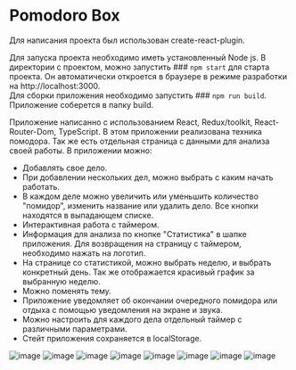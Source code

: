 # Pomodoro Box
Для написания проекта был использован create-react-plugin.

Для запуска проекта необходимо иметь установленный Node js. 
В директории с проектом, можно запустить ### `npm start` для старта проекта. Он автоматически откроется в браузере в режиме разработки на http://localhost:3000.  
Для сборки приложения необходимо запустить ### `npm run build`. Приложение соберется в папку build.

Приложение написанно с использованием React, Redux/toolkit, React-Router-Dom, TypeScript. 
В этом приложении реализована техника помодора. Так же есть отдельная страница с данными для анализа своей работы. 
В приложении можно: 
- Добавлять свое дело.
- При добавлении нескольких дел, можно выбрать с каким начать работать. 
- В каждом деле можно увеличить или уменьшить количество "помидор", изменить название или удалить дело. Все кнопки находятся в выпадающем списке.  
- Интерактивная работа с таймером.
- Информация для анализа по кнопке "Статистика" в шапке приложения. Для возвращения на страницу с таймером, необходимо нажать на логотип. 
- На странице со статистикой, можно выбрать неделю, и выбрать конкретный день. Так же отображается красивый график за выбранную неделю.
- Можно поменять тему.
- Приложение уведомляет об окончании очередного помидора или отдыха с помощью уведомления на экране и звука.
- Можно настроить для каждого дела отдельный таймер с различными параметрами.
- Стейт приложения сохраняется в localStorage. 

![image](https://user-images.githubusercontent.com/109067893/194271443-bd8b8812-a1e3-41c0-8175-f2fdbc51d361.png)
![image](https://user-images.githubusercontent.com/109067893/194271584-dc15df00-5fa1-4524-b4ba-b64472728b30.png)
![image](https://user-images.githubusercontent.com/109067893/194271715-9ebcd2f1-b7ae-4f44-b15a-26821f15612e.png)
![image](https://user-images.githubusercontent.com/109067893/194271916-5ae5e561-8eed-4396-8426-1821ab25c1cd.png)
![image](https://user-images.githubusercontent.com/109067893/194272047-8f3b5a62-81ab-4269-af83-0b303fdf651c.png)
![image](https://user-images.githubusercontent.com/109067893/194272161-ef4e24ed-aaac-4d4f-9356-b41e6fb8b3d5.png)
![image](https://user-images.githubusercontent.com/109067893/194272406-7b0f532f-4b69-4c3a-90a1-0fe076d4e807.png)
![image](https://user-images.githubusercontent.com/109067893/194272497-04644dc5-6eae-4a4c-b2df-8e52bcc0b7d9.png)


